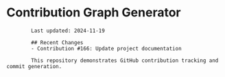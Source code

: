 # Contribution Graph Generator
            
            Last updated: 2024-11-19
            
            ## Recent Changes
            - Contribution #166: Update project documentation
            
            This repository demonstrates GitHub contribution tracking and commit generation.
        